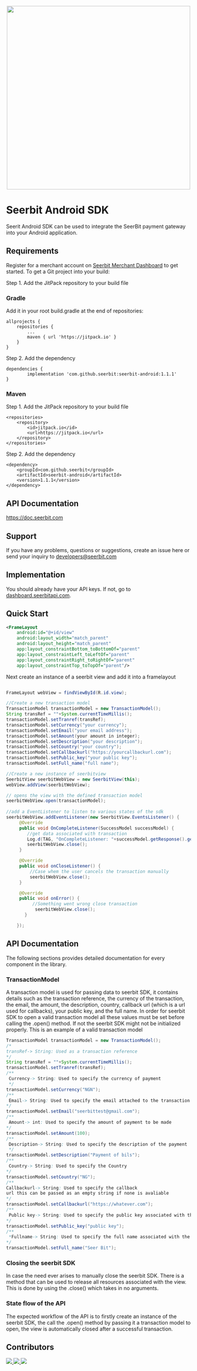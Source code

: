 <p align="center">
<img width="500" valign="top" src="https://res.cloudinary.com/dpejkbof5/image/upload/v1620323718/Seerbit_logo_png_ddcor4.png" data-canonical-src="https://res.cloudinary.com/dpejkbof5/image/upload/v1620323718/Seerbit_logo_png_ddcor4.png" style="max-width:100%; ">
</p>

# Seerbit Android SDK

Seerit Android SDK can be used to integrate the SeerBit payment gateway into your Android application.

## Requirements
Register for a merchant account on [Seerbit Merchant Dashboard](https://dashboard.seerbitapi.com) to get started.
To get a Git project into your build:



Step 1. Add the JitPack repository to your build file

### Gradle
Add it in your root build.gradle at the end of repositories:

	allprojects {
		repositories {
			...
			maven { url 'https://jitpack.io' }
		}
	}
Step 2. Add the dependency

	dependencies {
	        implementation 'com.github.seerbit:seerbit-android:1.1.1'
	}


### Maven
Step 1. Add the JitPack repository to your build file

	<repositories>
		<repository>
		    <id>jitpack.io</id>
		    <url>https://jitpack.io</url>
		</repository>
	</repositories>

Step 2. Add the dependency

	<dependency>
	    <groupId>com.github.seerbit</groupId>
	    <artifactId>seerbit-android</artifactId>
	    <version>1.1.1</version>
	</dependency>
## API Documentation
https://doc.seerbit.com

## Support
If you have any problems, questions or suggestions, create an issue here or send your inquiry to developers@seerbit.com

## Implementation
You should already have your API keys. If not, go to [dashboard.seerbitapi.com](https://dashboard.seerbitapi.com).

## Quick Start

```xml
<FrameLayout
    android:id="@+id/view"
    android:layout_width="match_parent"
    android:layout_height="match_parent"
    app:layout_constraintBottom_toBottomOf="parent"
    app:layout_constraintLeft_toLeftOf="parent"
    app:layout_constraintRight_toRightOf="parent"
    app:layout_constraintTop_toTopOf="parent"/>
```

Next create an instance of a seerbit view and add it into a framelayout
```java

FrameLayout webView = findViewById(R.id.view);

//Create a new transaction model
TransactionModel transactionModel = new TransactionModel();
String transRef = ""+System.currentTimeMillis();
transactionModel.setTranref(transRef);
transactionModel.setCurrency("your currency");
transactionModel.setEmail("your email address");
transactionModel.setAmount(your amount in integer);
transactionModel.setDescription("your description");
transactionModel.setCountry("your country");
transactionModel.setCallbackurl("https://yourcallbackurl.com");
transactionModel.setPublic_key("your public key");
transactionModel.setFull_name("full name");

//Create a new instance of seerbitview
SeerbitView seerbitWebView = new SeerbitView(this);
webView.addView(seerbitWebView);

// opens the view with the defined transaction model
seerbitWebView.open(transactionModel);
	
//add a EventListener to listen to various states of the sdk
seerbitWebView.addEventListener(new SeerbitView.EventsListener() {
     @Override
     public void OnCompleteListener(SuccessModel successModel) {
     	//get data associated with transaction
     	Log.d(TAG, "OnCompleteListener: "+successModel.getResponse().getPayments().getCountry());
        seerbitWebView.close();
     }

     @Override
     public void onCloseListener() {
         //Case whem the user cancels the transaction manually
         seerbitWebView.close();
     }

     @Override
     public void onError() {
          //Something went wrong close transaction
           seerbitWebView.close();
       }

    });
```

## API Documentation
The following sections provides detailed documentation for every component in the library.


### TransactionModel
A transaction model is used for passing data to seerbit SDK, it contains details such as the transaction reference, the currency of the transaction, the email, the amount, the description, country, callback url (which is a url used for callbacks), your public key, and the full name. In order for seerbit SDK to open a valid transaction model all these values must be set before calling the .open() method. If not the seerbit SDK might not be initialized properly. This is an example of a valid transaction model
```java
TransactionModel transactionModel = new TransactionModel();
/*
transRef-> String: Used as a transaction reference
*/
String transRef = ""+System.currentTimeMillis();
transactionModel.setTranref(transRef);
/**
 Currency-> String: Used to specify the currency of payment
 */
transactionModel.setCurrency("NGN");
/**
 Email-> String: Used to specify the email attached to the transaction
*/
transactionModel.setEmail("seerbittest@gmail.com");
/**
 Amount-> int: Used to specify the amount of payment to be made
*/
transactionModel.setAmount(100);
/**
 Description-> String: Used to specify the description of the payment
 */
transactionModel.setDescription("Payment of bils");
/**
 Country-> String: Used to specify the Country
*/
transactionModel.setCountry("NG");
/**
Callbackurl-> String: Used to specify the callback 
url this can be passed as an empty string if none is avaliable
*/
transactionModel.setCallbackurl("https://whatever.com");
/**
 Public key-> String: Used to specify the public key associated with the developers account
*/
transactionModel.setPublic_key("public key");
/**
 *Fullname-> String: Used to specify the full name associated with the payment
*/
transactionModel.setFull_name("Seer Bit");
```
### Closing the seerbit SDK

In case the need ever arises to manually close the seerbit SDK. There is a method that can be used to release all resources associated with the view. This is done by using the .close() which takes in no arguments.

### State flow of the API

The expected workflow of the API is to firstly create an instance of the seerbit SDK, the call the .open() method by passing it a transaction model to open, the view is automatically closed after a successful transaction.

## Contributors
<span>
<a href="https://github.com/adewoleopeyemi">
  <img src="https://github.com/adewoleopeyemi.png?size=50">
</a>

<a href="https://github.com/amoskeyz">
  <img src="https://github.com/amoskeyz.png?size=50">
</a>
</a>
   <a href="https://github.com/victorighalo" title="Victor Ighalo">
  <img src="https://github.com/victorighalo.png?size=50">
</a>
   </span>
